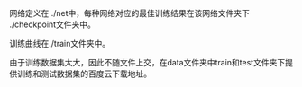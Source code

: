 网络定义在 ./net中，每种网络对应的最佳训练结果在该网络文件夹下 ./checkpoint文件夹中。

训练曲线在./train文件夹中。

由于训练数据集太大，因此不随文件上交，在data文件夹中train和test文件夹下提供训练和测试数据集的百度云下载地址。